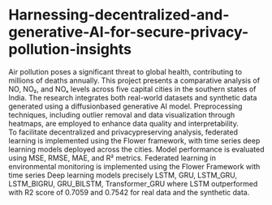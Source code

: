 # Harnessing-decentralized-and-generative-AI-for-secure-privacy-pollution-insights
 Air pollution poses a significant threat to global health, contributing to millions of deaths annually. This project presents a comparative analysis of NO, NO₂, and NOₓ levels across five capital cities in the southern states of India. The research integrates both real-world datasets and synthetic data generated using a diffusionbased generative AI model. Preprocessing techniques, including outlier removal and data visualization through heatmaps, are employed to enhance data quality and interpretability.<br> To facilitate decentralized and privacypreserving analysis, federated learning is implemented using the Flower framework, with time series deep learning models deployed across the cities. Model performance is evaluated using MSE, RMSE, MAE, and R² metrics. Federated learning in environmental monitoring is implemented using the Flower Framework with time series Deep learning models precisely LSTM, GRU, LSTM_GRU, LSTM_BIGRU, GRU_BILSTM, Transformer_GRU where LSTM outperformed with R2 score of 0.7059 and 0.7542 for real data and the synthetic data. 
